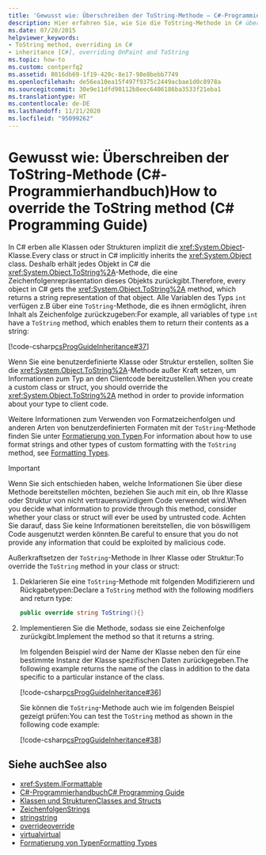 ```yaml
---
title: 'Gewusst wie: Überschreiben der ToString-Methode – C#-Programmierhandbuch'
description: Hier erfahren Sie, wie Sie die ToString-Methode in C# überschreiben. Jede Klasse oder Struktur erbt ein Objekt und ruft „ToString“ ab. Dadurch wird eine Zeichenfolgendarstellung dieses Objekts zurückgegeben.
ms.date: 07/20/2015
helpviewer_keywords:
- ToString method, overriding in C#
- inheritance [C#], overriding OnPaint and ToString
ms.topic: how-to
ms.custom: contperfq2
ms.assetid: 8016db69-1f19-420c-8e17-98e8bebb7749
ms.openlocfilehash: de56ea10ea15f497f9375c2449acbae1d0c8978a
ms.sourcegitcommit: 30e9e11dfd90112b8eec6406186ba3533f21eba1
ms.translationtype: HT
ms.contentlocale: de-DE
ms.lasthandoff: 11/21/2020
ms.locfileid: "95099262"
---
```

# <a name="how-to-override-the-tostring-method-c-programming-guide"></a><span data-ttu-id="3b193-104">Gewusst wie: Überschreiben der ToString-Methode (C#-Programmierhandbuch)</span><span class="sxs-lookup"><span data-stu-id="3b193-104">How to override the ToString method (C# Programming Guide)</span></span>

<span data-ttu-id="3b193-105">In C# erben alle Klassen oder Strukturen implizit die <xref:System.Object>-Klasse.</span><span class="sxs-lookup"><span data-stu-id="3b193-105">Every class or struct in C# implicitly inherits the <xref:System.Object> class.</span></span> <span data-ttu-id="3b193-106">Deshalb erhält jedes Objekt in C# die <xref:System.Object.ToString%2A>-Methode, die eine Zeichenfolgenrepräsentation dieses Objekts zurückgibt.</span><span class="sxs-lookup"><span data-stu-id="3b193-106">Therefore, every object in C# gets the <xref:System.Object.ToString%2A> method, which returns a string representation of that object.</span></span> <span data-ttu-id="3b193-107">Alle Variablen des Typs `int` verfügen z.B über eine `ToString`-Methode, die es ihnen ermöglicht, ihren Inhalt als Zeichenfolge zurückzugeben:</span><span class="sxs-lookup"><span data-stu-id="3b193-107">For example, all variables of type `int` have a `ToString` method, which enables them to return their contents as a string:</span></span>  
  
 [!code-csharp[csProgGuideInheritance#37](~/samples/snippets/csharp/VS_Snippets_VBCSharp/csProgGuideInheritance/CS/Inheritance.cs#37)]  
  
 <span data-ttu-id="3b193-108">Wenn Sie eine benutzerdefinierte Klasse oder Struktur erstellen, sollten Sie die <xref:System.Object.ToString%2A>-Methode außer Kraft setzen, um Informationen zum Typ an den Clientcode bereitzustellen.</span><span class="sxs-lookup"><span data-stu-id="3b193-108">When you create a custom class or struct, you should override the <xref:System.Object.ToString%2A> method in order to provide information about your type to client code.</span></span>  
  
 <span data-ttu-id="3b193-109">Weitere Informationen zum Verwenden von Formatzeichenfolgen und anderen Arten von benutzerdefinierten Formaten mit der `ToString`-Methode finden Sie unter [Formatierung von Typen](../../../standard/base-types/formatting-types.md).</span><span class="sxs-lookup"><span data-stu-id="3b193-109">For information about how to use format strings and other types of custom formatting with the `ToString` method, see [Formatting Types](../../../standard/base-types/formatting-types.md).</span></span>  
  
> [!IMPORTANT]
> <span data-ttu-id="3b193-110">Wenn Sie sich entschieden haben, welche Informationen Sie über diese Methode bereitstellen möchten, beziehen Sie auch mit ein, ob Ihre Klasse oder Struktur von nicht vertrauenswürdigem Code verwendet wird.</span><span class="sxs-lookup"><span data-stu-id="3b193-110">When you decide what information to provide through this method, consider whether your class or struct will ever be used by untrusted code.</span></span> <span data-ttu-id="3b193-111">Achten Sie darauf, dass Sie keine Informationen bereitstellen, die von böswilligem Code ausgenutzt werden könnten.</span><span class="sxs-lookup"><span data-stu-id="3b193-111">Be careful to ensure that you do not provide any information that could be exploited by malicious code.</span></span>  
  
<span data-ttu-id="3b193-112">Außerkraftsetzen der `ToString`-Methode in Ihrer Klasse oder Struktur:</span><span class="sxs-lookup"><span data-stu-id="3b193-112">To override the `ToString` method in your class or struct:</span></span>
  
1. <span data-ttu-id="3b193-113">Deklarieren Sie eine `ToString`-Methode mit folgenden Modifizierern und Rückgabetypen:</span><span class="sxs-lookup"><span data-stu-id="3b193-113">Declare a `ToString` method with the following modifiers and return type:</span></span>  
  
    ```csharp  
    public override string ToString(){}  
    ```  
  
2. <span data-ttu-id="3b193-114">Implementieren Sie die Methode, sodass sie eine Zeichenfolge zurückgibt.</span><span class="sxs-lookup"><span data-stu-id="3b193-114">Implement the method so that it returns a string.</span></span>  
  
     <span data-ttu-id="3b193-115">Im folgenden Beispiel wird der Name der Klasse neben den für eine bestimmte Instanz der Klasse spezifischen Daten zurückgegeben.</span><span class="sxs-lookup"><span data-stu-id="3b193-115">The following example returns the name of the class in addition to the data specific to a particular instance of the class.</span></span>  
  
     [!code-csharp[csProgGuideInheritance#36](~/samples/snippets/csharp/VS_Snippets_VBCSharp/csProgGuideInheritance/CS/Inheritance.cs#36)]  
  
     <span data-ttu-id="3b193-116">Sie können die `ToString`-Methode auch wie im folgenden Beispiel gezeigt prüfen:</span><span class="sxs-lookup"><span data-stu-id="3b193-116">You can test the `ToString` method as shown in the following code example:</span></span>  
  
     [!code-csharp[csProgGuideInheritance#38](~/samples/snippets/csharp/VS_Snippets_VBCSharp/csProgGuideInheritance/CS/Inheritance.cs#38)]  
  
## <a name="see-also"></a><span data-ttu-id="3b193-117">Siehe auch</span><span class="sxs-lookup"><span data-stu-id="3b193-117">See also</span></span>

- <xref:System.IFormattable>
- [<span data-ttu-id="3b193-118">C#-Programmierhandbuch</span><span class="sxs-lookup"><span data-stu-id="3b193-118">C# Programming Guide</span></span>](../index.md)
- [<span data-ttu-id="3b193-119">Klassen und Strukturen</span><span class="sxs-lookup"><span data-stu-id="3b193-119">Classes and Structs</span></span>](./index.md)
- [<span data-ttu-id="3b193-120">Zeichenfolgen</span><span class="sxs-lookup"><span data-stu-id="3b193-120">Strings</span></span>](../strings/index.md)
- [<span data-ttu-id="3b193-121">string</span><span class="sxs-lookup"><span data-stu-id="3b193-121">string</span></span>](../../language-reference/builtin-types/reference-types.md)
- [<span data-ttu-id="3b193-122">override</span><span class="sxs-lookup"><span data-stu-id="3b193-122">override</span></span>](../../language-reference/keywords/override.md)
- [<span data-ttu-id="3b193-123">virtual</span><span class="sxs-lookup"><span data-stu-id="3b193-123">virtual</span></span>](../../language-reference/keywords/virtual.md)
- [<span data-ttu-id="3b193-124">Formatierung von Typen</span><span class="sxs-lookup"><span data-stu-id="3b193-124">Formatting Types</span></span>](../../../standard/base-types/formatting-types.md)
